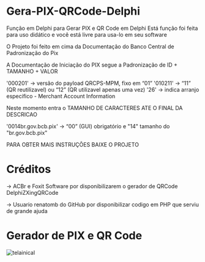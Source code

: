 # Gera-PIX-QRCode-Delphi
Função em Delphi para Gerar PIX e QR Code em Delphi
Está função foi feita para uso didático e você está livre para usa-lo em seu software

O Projeto foi feito em cima da Documentação do Banco Central de Padronização do Pix

 A Documentação de Iniciação do PIX segue a Padronização de ID + TAMANHO + VALOR
 
 '000201' -> versão do payload QRCPS-MPM, fixo em “01”
 '010211' -> “11” (QR reutilizavel) ou “12” (QR utilizavel apenas uma vez)
 '26'     -> indica arranjo especifico - Merchant Account Information
 
 Neste momento entra o TAMANHO DE CARACTERES ATE O FINAL DA DESCRICAO
 
 '0014br.gov.bcb.pix' ->  “00” (GUI) obrigatório e "14" tamanho do "br.gov.bcb.pix"
 
 PARA OBTER MAIS INSTRUÇÕES BAIXE O PROJETO

# Créditos

-> ACBr e Foxit Software por disponibilizarem o gerador de QRCode DelphiZXingQRCode

-> Usuario renatomb do GitHub por disponibilizar codigo em PHP que serviu de grande ajuda

# Gerador de PIX e QR Code

![telainical](https://user-images.githubusercontent.com/83251822/140433123-77c16cf6-fe77-4d23-8331-ae3095ff2cd6.png)
